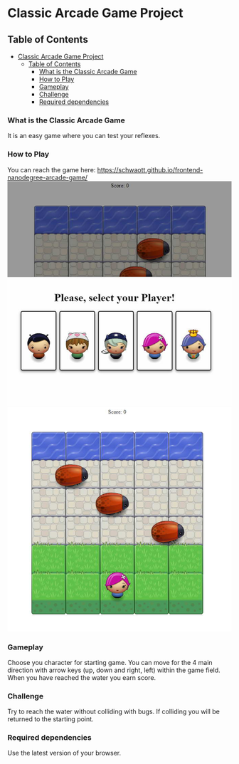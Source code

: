 # Classic Arcade Game Project

## Table of Contents

<!-- TOC depthFrom:1 depthTo:6 withLinks:1 updateOnSave:1 orderedList:0 -->

- [Classic Arcade Game Project](#classic-arcade-game-project)
	- [Table of Contents](#table-of-contents)
		- [What is the Classic Arcade Game](#what-is-the-classic-arcade-game)
		- [How to Play](#how-to-play)
		- [Gameplay](#gameplay)
		- [Challenge](#challenge)
		- [Required dependencies](#required-dependencies)

<!-- /TOC -->

### What is the Classic Arcade Game

It is an easy game where you can test your reflexes.

### How to Play

You can reach the game here: https://schwaott.github.io/frontend-nanodegree-arcade-game/
![image](images/crop_1.jpg)![image](images/crop_2.jpg)

### Gameplay

Choose you character for starting game. You can move for the 4 main direction with arrow keys (up, down and right, left) within the game field. When you have reached the water you earn score.

### Challenge

Try to reach the water without colliding with bugs. If colliding you will be returned to the starting point.

### Required dependencies

Use the latest version of your browser.
